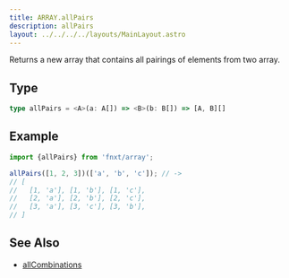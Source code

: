 ```yaml
---
title: ARRAY.allPairs
description: allPairs
layout: ../../../../layouts/MainLayout.astro
---
```


Returns a new array that contains all pairings of elements from two array.
## Type
```ts
type allPairs = <A>(a: A[]) => <B>(b: B[]) => [A, B][]
```
## Example
```ts
import {allPairs} from 'fnxt/array';

allPairs([1, 2, 3])(['a', 'b', 'c']); // -> 
// [
//   [1, 'a'], [1, 'b'], [1, 'c'],
//   [2, 'a'], [2, 'b'], [2, 'c'],
//   [3, 'a'], [3, 'c'], [3, 'b'],
// ]
```

## See Also
- [allCombinations](/core/en/array/operator/allCombinations)
